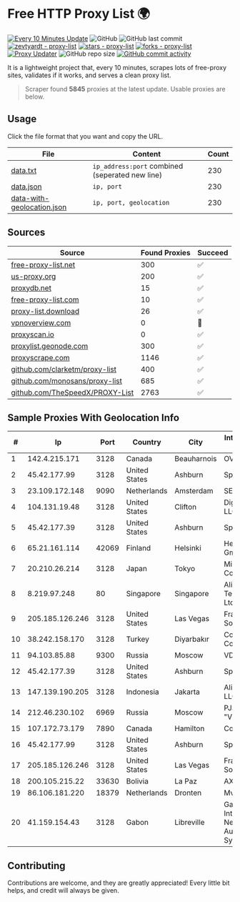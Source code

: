 
# Free HTTP Proxy List 🌍

[![Every 10 Minutes Update](https://github.com/mertguvencli/http-proxy-list/actions/workflows/main.yml/badge.svg?branch=main)](https://github.com/mertguvencli/http-proxy-list/actions/workflows/main.yml)
![GitHub](https://img.shields.io/github/license/mertguvencli/http-proxy-list)
![GitHub last commit](https://img.shields.io/github/last-commit/mertguvencli/http-proxy-list)
[![zevtyardt - proxy-list](https://img.shields.io/static/v1?label=zevtyardt&message=proxy-list&color=blue&logo=github)](https://github.com/zevtyardt/proxy-list "Go to GitHub repo")
[![stars - proxy-list](https://img.shields.io/github/stars/zevtyardt/proxy-list?style=social)](https://github.com/zevtyardt/proxy-list)
[![forks - proxy-list](https://img.shields.io/github/forks/zevtyardt/proxy-list?style=social)](https://github.com/zevtyardt/proxy-list)
[![Proxy Updater](https://github.com/zevtyardt/proxy-list/workflows/Proxy%20Updater/badge.svg)](https://github.com/zevtyardt/proxy-list/actions?query=workflow:"Proxy+Updater")
![GitHub repo size](https://img.shields.io/github/repo-size/zevtyardt/proxy-list)
[![GitHub commit activity](https://img.shields.io/github/commit-activity/m/zevtyardt/proxy-list?logo=commits)](https://github.com/zevtyardt/proxy-list/commits/main)

It is a lightweight project that, every 10 minutes, scrapes lots of free-proxy sites, validates if it works, and serves a clean proxy list.

> Scraper found **5845** proxies at the latest update. Usable proxies are below.

## Usage

Click the file format that you want and copy the URL.

|File|Content|Count|
|----|-------|-----|
|[data.txt](https://raw.githubusercontent.com/mertguvencli/http-proxy-list/main/proxy-list/data.txt)|`ip_address:port` combined (seperated new line)|230|
|[data.json](https://raw.githubusercontent.com/mertguvencli/http-proxy-list/main/proxy-list/data.json)|`ip, port`|230|
|[data-with-geolocation.json](https://raw.githubusercontent.com/mertguvencli/http-proxy-list/main/proxy-list/data-with-geolocation.json)|`ip, port, geolocation`|230|

## Sources

|Source|Found Proxies|Succeed|
|------|-------------|-------|
|[free-proxy-list.net](https://free-proxy-list.net)|300|✅|
|[us-proxy.org](https://www.us-proxy.org)|200|✅|
|[proxydb.net](http://proxydb.net)|15|✅|
|[free-proxy-list.com](https://free-proxy-list.com/?page=&port=&type%5B%5D=http&type%5B%5D=https&up_time=0&search=Search)|10|✅|
|[proxy-list.download](https://www.proxy-list.download/HTTP)|26|✅|
|[vpnoverview.com](https://vpnoverview.com/privacy/anonymous-browsing/free-proxy-servers)|0|🚫|
|[proxyscan.io](https://www.proxyscan.io)|0|✅|
|[proxylist.geonode.com](https://proxylist.geonode.com/api/proxy-list?limit=300&page=1&sort_by=lastChecked&sort_type=desc&protocols=http,https)|300|✅|
|[proxyscrape.com](https://api.proxyscrape.com/v2/?request=displayproxies&protocol=http&timeout=10000&country=all&ssl=all&anonymity=all)|1146|✅|
|[github.com/clarketm/proxy-list](https://raw.githubusercontent.com/clarketm/proxy-list/master/proxy-list-raw.txt)|400|✅|
|[github.com/monosans/proxy-list](https://raw.githubusercontent.com/monosans/proxy-list/main/proxies/http.txt)|685|✅|
|[github.com/TheSpeedX/PROXY-List](https://raw.githubusercontent.com/TheSpeedX/PROXY-List/master/http.txt)|2763|✅|


## Sample Proxies With Geolocation Info

|#|Ip|Port|Country|City|Internet Service Provider|
|-|--|----|-------|----|-------------------------|
|1|142.4.215.171|3128|Canada|Beauharnois|OVH SAS|
|2|45.42.177.99|3128|United States|Ashburn|Sprint|
|3|23.109.172.148|9090|Netherlands|Amsterdam|SERVERS-COM|
|4|104.131.19.48|3128|United States|Clifton|DigitalOcean, LLC|
|5|45.42.177.39|3128|United States|Ashburn|Sprint|
|6|65.21.161.114|42069|Finland|Helsinki|Hetzner Online GmbH|
|7|20.210.26.214|3128|Japan|Tokyo|Microsoft Corporation|
|8|8.219.97.248|80|Singapore|Singapore|Alibaba (US) Technology Co., Ltd.|
|9|205.185.126.246|3128|United States|Las Vegas|FranTech Solutions|
|10|38.242.158.170|3128|Turkey|Diyarbakır|Cogent Communications|
|11|94.103.85.88|9300|Russia|Moscow|VDSINA|
|12|45.42.177.39|3128|United States|Ashburn|Sprint|
|13|147.139.190.205|3128|Indonesia|Jakarta|Alibaba.com LLC|
|14|212.46.230.102|6969|Russia|Moscow|PJSC "Vimpelcom"|
|15|107.172.73.179|7890|Canada|Hamilton|ColoCrossing|
|16|45.42.177.99|3128|United States|Ashburn|Sprint|
|17|205.185.126.246|3128|United States|Las Vegas|FranTech Solutions|
|18|200.105.215.22|33630|Bolivia|La Paz|AXS Bolivia S. A.|
|19|86.106.181.220|18379|Netherlands|Dronten|Mvps LTD|
|20|41.159.154.43|3128|Gabon|Libreville|Gabon Telecom Internet Network Autonomous System|



## Contributing

Contributions are welcome, and they are greatly appreciated! Every
little bit helps, and credit will always be given.


